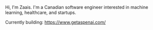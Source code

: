 
Hi, I'm Zaais. I'm a Canadian software engineer interested in machine learning, healthcare, and startups.

Currently building: https://www.getaspenai.com/
